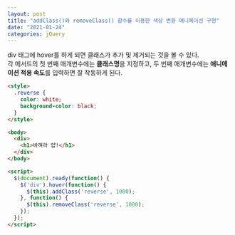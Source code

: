 ```yaml
---
layout: post
title: "addClass()와 removeClass() 함수를 이용한 색상 변환 애니메이션 구현"
date: "2021-01-24"
categories: jQuery
---
```


div 태그에 hover를 하게 되면 클래스가 추가 및 제거되는 것을 볼 수 있다.  
각 메서드의 첫 번째 매개변수에는 **클래스명**을 지정하고, 두 번째 매개변수에는 **애니메이션 적용 속도**를 입력하면 잘 작동하게 된다.

```html
<style>
  .reverse {
    color: white;
    background-color: black;
  }
</style>

<body>
  <div>
    <h1>바껴라 얍!</h1>
  </div>
</body>

<script>
  $(document).ready(function() {
    $('div').hover(function() {
      $(this).addClass('reverse', 1000);
    }, function() {
      $(this).removeClass('reverse', 1000);
    });
  });
</script>
```
